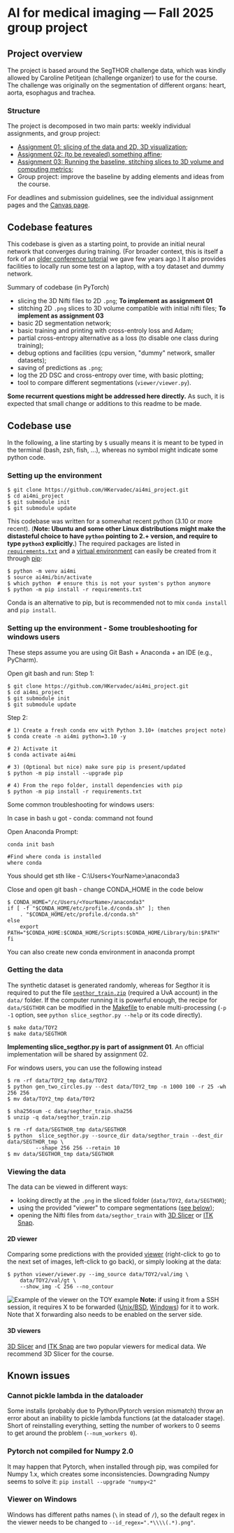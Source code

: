 # AI for medical imaging — Fall 2025 group project

## Project overview
The project is based around the SegTHOR challenge data, which was kindly allowed by Caroline Petitjean (challenge organizer) to use for the course. The challenge was originally on the segmentation of different organs: heart, aorta, esophagus and trachea.

### Structure
The project is decomposed in two main parts: weekly individual assignments, and group project:
* [Assignment 01: slicing of the data and 2D, 3D visualization](/weekly_assignments/01_slicing.md);
* [Assignment 02: (to be revealed) something affine](/weekly_assignments/02_affine.md);
* [Assignment 03: Running the baseline, stitching slices to 3D volume and computing metrics](/weekly_assignments/03_train_metrics.md);
* Group project: improve the baseline by adding elements and ideas from the course.

For deadlines and submission guidelines, see the individual assignment pages and the [Canvas page](https://canvas.uva.nl/courses/52878/assignments).

## Codebase features
This codebase is given as a starting point, to provide an initial neural network that converges during training. (For broader context, this is itself a fork of an [older conference tutorial](https://github.com/LIVIAETS/miccai_weakly_supervised_tutorial) we gave few years ago.) It also provides facilities to locally run some test on a laptop, with a toy dataset and dummy network.

Summary of codebase (in PyTorch)
* slicing the 3D Nifti files to 2D `.png`; **To implement as assignment 01**
* stitching 2D `.png` slices to 3D volume compatible with initial nifti files; **To implement as assignment 03**
* basic 2D segmentation network;
* basic training and printing with cross-entroly loss and Adam;
* partial cross-entropy alternative as a loss (to disable one class during training);
* debug options and facilities (cpu version, "dummy" network, smaller datasets);
* saving of predictions as `.png`;
* log the 2D DSC and cross-entropy over time, with basic plotting;
* tool to compare different segmentations (`viewer/viewer.py`).

**Some recurrent questions might be addressed here directly.** As such, it is expected that small change or additions to this readme to be made.

## Codebase use
In the following, a line starting by `$` usually means it is meant to be typed in the terminal (bash, zsh, fish, ...), whereas no symbol might indicate some python code.

### Setting up the environment
```
$ git clone https://github.com/HKervadec/ai4mi_project.git
$ cd ai4mi_project
$ git submodule init
$ git submodule update
```

This codebase was written for a somewhat recent python (3.10 or more recent). (**Note: Ubuntu and some other Linux distributions might make the distasteful choice to have `python` pointing to 2.+ version, and require to type `python3` explicitly.**) The required packages are listed in [`requirements.txt`](requirements.txt) and a [virtual environment](https://docs.python.org/3/library/venv.html) can easily be created from it through [pip](https://pypi.org/):
```
$ python -m venv ai4mi
$ source ai4mi/bin/activate
$ which python  # ensure this is not your system's python anymore
$ python -m pip install -r requirements.txt
```
Conda is an alternative to pip, but is recommended not to mix `conda install` and `pip install`.

### Setting up the environment - Some troubleshooting for windows users 
These steps assume you are using Git Bash + Anaconda + an IDE (e.g., PyCharm).

Open git bash and run:
Step 1:
```
$ git clone https://github.com/HKervadec/ai4mi_project.git
$ cd ai4mi_project
$ git submodule init
$ git submodule update
```
Step 2:
```
# 1) Create a fresh conda env with Python 3.10+ (matches project note)
$ conda create -n ai4mi python=3.10 -y

# 2) Activate it
$ conda activate ai4mi

# 3) (Optional but nice) make sure pip is present/updated
$ python -m pip install --upgrade pip

# 4) From the repo folder, install dependencies with pip
$ python -m pip install -r requirements.txt
```

Some common troubleshooting for windows users:

In case in bash u got - conda: command not found

Open Anaconda Prompt:
```
conda init bash

#Find where conda is installed
where conda
```
Yous should get sth like - C:\Users\<YourName>\anaconda3

Close and open git bash - change CONDA_HOME in the code below

```
$ CONDA_HOME="/c/Users/<YourName>/anaconda3"
if [ -f "$CONDA_HOME/etc/profile.d/conda.sh" ]; then
    . "$CONDA_HOME/etc/profile.d/conda.sh"
else
    export PATH="$CONDA_HOME:$CONDA_HOME/Scripts:$CONDA_HOME/Library/bin:$PATH"
fi
```
You can also create new conda environment in anaconda prompt 

### Getting the data
The synthetic dataset is generated randomly, whereas for Segthor it is required to put the file [`segthor_train.zip`](https://amsuni-my.sharepoint.com/:u:/g/personal/h_t_g_kervadec_uva_nl/EfMdFte7pExAnPwt4tYUcxcBbJJO8dqxJP9r-5pm9M_ARw?e=ZNdjee) (required a UvA account) in the `data/` folder. If the computer running it is powerful enough, the recipe for `data/SEGTHOR` can be modified in the [Makefile](Makefile) to enable multi-processing (`-p -1` option, see `python slice_segthor.py --help` or its code directly).
```
$ make data/TOY2
$ make data/SEGTHOR
```

**Implementing slice_segthor.py is part of assignment 01**. An official implementation will be shared by assignment 02.

For windows users, you can use the following instead
```
$ rm -rf data/TOY2_tmp data/TOY2
$ python gen_two_circles.py --dest data/TOY2_tmp -n 1000 100 -r 25 -wh 256 256
$ mv data/TOY2_tmp data/TOY2

$ sha256sum -c data/segthor_train.sha256
$ unzip -q data/segthor_train.zip

$ rm -rf data/SEGTHOR_tmp data/SEGTHOR
$ python  slice_segthor.py --source_dir data/segthor_train --dest_dir data/SEGTHOR_tmp \
         --shape 256 256 --retain 10
$ mv data/SEGTHOR_tmp data/SEGTHOR
````

### Viewing the data
The data can be viewed in different ways:
- looking directly at the `.png` in the sliced folder (`data/TOY2`, `data/SEGTHOR`);
- using the provided "viewer" to compare segmentations ([see below](#viewing-the-results));
- opening the Nifti files from `data/segthor_train` with [3D Slicer](https://www.slicer.org/) or [ITK Snap](http://www.itksnap.org).

#### 2D viewer
Comparing some predictions with the provided [viewer](viewer/viewer.py) (right-click to go to the next set of images, left-click to go back), or simply looking at the data:
```
$ python viewer/viewer.py --img_source data/TOY2/val/img \
    data/TOY2/val/gt \
    --show_img -C 256 --no_contour
```
![Example of the viewer on the TOY example](viewer_toy.png)
**Note:** if using it from a SSH session, it requires X to be forwarded ([Unix/BSD](https://man.archlinux.org/man/ssh.1#X), [Windows](https://mobaxterm.mobatek.net/documentation.html#1_4)) for it to work. Note that X forwarding also needs to be enabled on the server side.


#### 3D viewers
[3D Slicer](https://www.slicer.org/) and [ITK Snap](http://www.itksnap.org) are two popular viewers for medical data. We recommend 3D Slicer for the course.


## Known issues
### Cannot pickle lambda in the dataloader
Some installs (probably due to Python/Pytorch version mismatch) throw an error about an inability to pickle lambda functions (at the dataloader stage). Short of reinstalling everything, setting the number of workers to 0 seems to get around the problem (`--num_workers 0`).

### Pytorch not compiled for Numpy 2.0
It may happen that Pytorch, when installed through pip, was compiled for Numpy 1.x, which creates some inconsistencies. Downgrading Numpy seems to solve it: `pip install --upgrade "numpy<2"`

### Viewer on Windows
Windows has different paths names (`\` in stead of `/`), so the default regex in the viewer needs to be changed to `--id_regex=".*\\\\(.*).png"`.
